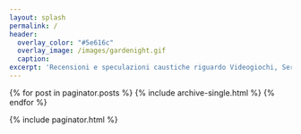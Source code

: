 ```yaml
---
layout: splash
permalink: /
header:
  overlay_color: "#5e616c"
  overlay_image: /images/gardenight.gif
  caption:
excerpt: 'Recensioni e speculazioni caustiche riguardo Videogiochi, Serie TV, Fumetti e tante altre malevoli faccende.</br><i>On Air Since 2013</i>'
---
```


{% for post in paginator.posts %}
  {% include archive-single.html %}
{% endfor %}

{% include paginator.html %}
